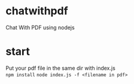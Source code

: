 # chatwithpdf
Chat With PDF using nodejs

# start
Put your pdf file in the same dir with index.js<br>
`npm install`
`node index.js -f <filename in pdf>`
